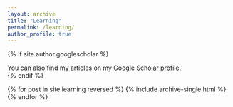 ```yaml
---
layout: archive
title: "Learning"
permalink: /learning/
author_profile: true
---
```



{% if site.author.googlescholar %}
  <div class="wordwrap">You can also find my articles on <a href="{{site.author.googlescholar}}">my Google Scholar profile</a>.</div>
{% endif %}


{% for post in site.learning reversed %}
  {% include archive-single.html %}
{% endfor %}
